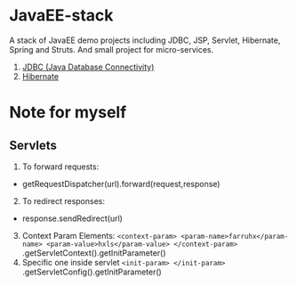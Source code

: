 # JavaEE-stack
A stack of JavaEE demo projects including JDBC, JSP, Servlet, Hibernate, Spring and Struts. And small project for micro-services.

1. [JDBC (Java Database Connectivity)](https://github.com/farruhx/JavaEE-stack/tree/master/JDBC)
2. [Hibernate](https://github.com/farruhx/JavaEE-stack/tree/master/hibernate) 

# Note for myself
## Servlets


1. To forward requests:
- getRequestDispatcher(url).forward(request,response)
2. To redirect responses:
- response.sendRedirect(url)
3. Context Param Elements:
`<context-param>
    <param-name>farruhx</param-name>
    <param-value>hxls</param-value>
</context-param>`
.getServletContext().getInitParameter()
4. Specific one inside servlet
`<init-param>
</init-param>`
.getServletConfig().getInitParameter()

